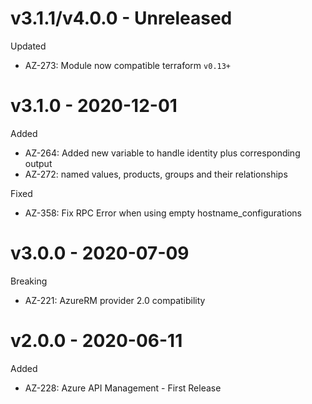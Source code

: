 # v3.1.1/v4.0.0 - Unreleased

Updated
  * AZ-273: Module now compatible terraform `v0.13+`

# v3.1.0 - 2020-12-01

Added
  * AZ-264: Added new variable to handle identity plus corresponding output
  * AZ-272: named values, products, groups and their relationships
  
Fixed
  * AZ-358: Fix RPC Error when using empty hostname_configurations

# v3.0.0 - 2020-07-09

Breaking
  * AZ-221: AzureRM provider 2.0 compatibility


# v2.0.0 - 2020-06-11

Added
  * AZ-228: Azure API Management - First Release
